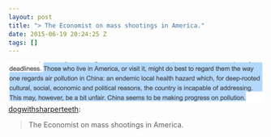 ```yaml
---
layout: post
title: "> The Economist on mass shootings in America."
date: 2015-06-19 20:24:25 Z
tags: []
---
```

![](/media/2015/06/121943598264.png)
[dogwithsharperteeth](http://dogwithsharperteeth.tumblr.com/post/121940397461/the-economist-on-mass-shootings-in-america):

> The Economist on mass shootings in America.
